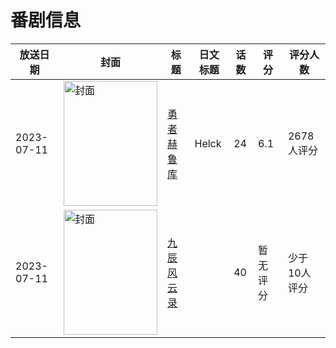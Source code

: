 # 番剧信息

|放送日期|封面|标题|日文标题|话数|评分|评分人数|
|---|---|---|---|---|---|---|
|2023-07-11|<img src="//lain.bgm.tv/pic/cover/c/04/bb/369784_pdDS6.jpg" alt="封面" style="width:150px;height:200px;object-fit:cover;">|[勇者赫鲁库](https://bangumi.tv/subject/369784)|Helck|24|6.1|2678人评分|
|2023-07-11|<img src="//lain.bgm.tv/pic/cover/c/25/e3/444141_8mMNt.jpg" alt="封面" style="width:150px;height:200px;object-fit:cover;">|[九辰风云录](https://bangumi.tv/subject/444141)||40|暂无评分|少于10人评分|
